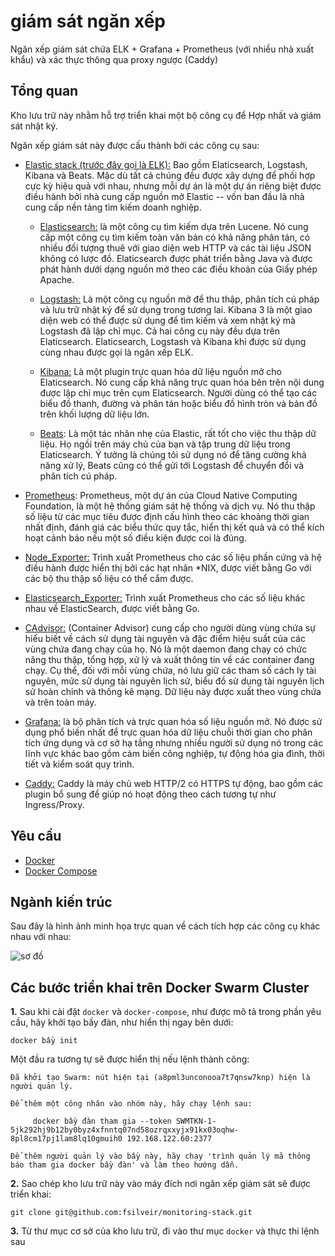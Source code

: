 # giám sát ngăn xếp

Ngăn xếp giám sát chứa ELK + Grafana + Prometheus (với nhiều nhà xuất khẩu) và xác thực thông qua proxy ngược (Caddy)

## Tổng quan

Kho lưu trữ này nhằm hỗ trợ triển khai một bộ công cụ để Hợp nhất và giám sát nhật ký.

Ngăn xếp giám sát này được cấu thành bởi các công cụ sau:

- [Elastic stack (trước đây gọi là ELK):](https://www.elastic.co/webinars/introduction-elk-stack) Bao gồm Elaticsearch, Logstash, Kibana và Beats. Mặc dù tất cả chúng đều được xây dựng để phối hợp cực kỳ hiệu quả với nhau, nhưng mỗi dự án là một dự án riêng biệt được điều hành bởi nhà cung cấp nguồn mở Elastic -- vốn ban đầu là nhà cung cấp nền tảng tìm kiếm doanh nghiệp.

    - [Elasticsearch:](https://www.elastic.co/products/elasticsearch) là một công cụ tìm kiếm dựa trên Lucene. Nó cung cấp một công cụ tìm kiếm toàn văn bản có khả năng phân tán, có nhiều đối tượng thuê với giao diện web HTTP và các tài liệu JSON không có lược đồ. Elaticsearch được phát triển bằng Java và được phát hành dưới dạng nguồn mở theo các điều khoản của Giấy phép Apache.

    - [Logstash:](https://www.elastic.co/products/logstash) Là một công cụ nguồn mở để thu thập, phân tích cú pháp và lưu trữ nhật ký để sử dụng trong tương lai. Kibana 3 là một giao diện web có thể được sử dụng để tìm kiếm và xem nhật ký mà Logstash đã lập chỉ mục. Cả hai công cụ này đều dựa trên Elaticsearch. Elaticsearch, Logstash và Kibana khi được sử dụng cùng nhau được gọi là ngăn xếp ELK.

    - [Kibana:](https://www.elastic.co/products/kibana) Là một plugin trực quan hóa dữ liệu nguồn mở cho Elaticsearch. Nó cung cấp khả năng trực quan hóa bên trên nội dung được lập chỉ mục trên cụm Elaticsearch. Người dùng có thể tạo các biểu đồ thanh, đường và phân tán hoặc biểu đồ hình tròn và bản đồ trên khối lượng dữ liệu lớn.

    - [Beats](https://www.elastic.co/products/beats): Là một tác nhân nhẹ của Elastic, rất tốt cho việc thu thập dữ liệu. Họ ngồi trên máy chủ của bạn và tập trung dữ liệu trong Elaticsearch. Ý tưởng là chúng tôi sử dụng nó để tăng cường khả năng xử lý, Beats cũng có thể gửi tới Logstash để chuyển đổi và phân tích cú pháp.

- [Prometheus](https://github.com/prometheus): Prometheus, một dự án của Cloud Native Computing Foundation, là một hệ thống giám sát hệ thống và dịch vụ. Nó thu thập số liệu từ các mục tiêu được định cấu hình theo các khoảng thời gian nhất định, đánh giá các biểu thức quy tắc, hiển thị kết quả và có thể kích hoạt cảnh báo nếu một số điều kiện được coi là đúng.

- [Node_Exporter:](https://github.com/prometheus/node_exporter) Trình xuất Prometheus cho các số liệu phần cứng và hệ điều hành được hiển thị bởi các hạt nhân \*NIX, được viết bằng Go với các bộ thu thập số liệu có thể cắm được.

- [Elasticsearch_Exporter:](https://github.com/justwatchcom/elasticsearch_exporter) Trình xuất Prometheus cho các số liệu khác nhau về ElasticSearch, được viết bằng Go.

- [CAdvisor:](https://github.com/google/cadvisor) (Container Advisor) cung cấp cho người dùng vùng chứa sự hiểu biết về cách sử dụng tài nguyên và đặc điểm hiệu suất của các vùng chứa đang chạy của họ. Nó là một daemon đang chạy có chức năng thu thập, tổng hợp, xử lý và xuất thông tin về các container đang chạy. Cụ thể, đối với mỗi vùng chứa, nó lưu giữ các tham số cách ly tài nguyên, mức sử dụng tài nguyên lịch sử, biểu đồ sử dụng tài nguyên lịch sử hoàn chỉnh và thống kê mạng. Dữ liệu này được xuất theo vùng chứa và trên toàn máy.

- [Grafana:](https://github.com/grafana/grafana) là bộ phân tích và trực quan hóa số liệu nguồn mở. Nó được sử dụng phổ biến nhất để trực quan hóa dữ liệu chuỗi thời gian cho phân tích ứng dụng và cơ sở hạ tầng nhưng nhiều người sử dụng nó trong các lĩnh vực khác bao gồm cảm biến công nghiệp, tự động hóa gia đình, thời tiết và kiểm soát quy trình.

- [Caddy:](https://github.com/stefanprodan/caddy-builder) Caddy là máy chủ web HTTP/2 có HTTPS tự động, bao gồm các plugin bổ sung để giúp nó hoạt động theo cách tương tự như Ingress/Proxy.

## Yêu cầu

- [Docker](https://docs.docker.com/engine/installation/)
- [Docker Compose](https://docs.docker.com/compose/install/)

## Ngành kiến ​​​​trúc

Sau đây là hình ảnh minh họa trực quan về cách tích hợp các công cụ khác nhau với nhau:

![sơ đồ](docs/architecture_diagram.png)

## Các bước triển khai trên Docker Swarm Cluster

**1.** Sau khi cài đặt `docker` và `docker-compose`, như được mô tả trong phần yêu cầu, hãy khởi tạo bầy đàn, như hiển thị ngay bên dưới:

``` vỏ
docker bầy init
```

Một đầu ra tương tự sẽ được hiển thị nếu lệnh thành công:

``` vỏ
Đã khởi tạo Swarm: nút hiện tại (a8pml3unconooa7t7qnsw7knp) hiện là người quản lý.

Để thêm một công nhân vào nhóm này, hãy chạy lệnh sau:

     docker bầy đàn tham gia --token SWMTKN-1-5jk292hj9b12by0byz4xfnntq07nd58ozrqxxyjx91kx03oqhw-8pl8cm17pj1lam8lq10gmuih0 192.168.122.60:2377

Để thêm người quản lý vào bầy này, hãy chạy 'trình quản lý mã thông báo tham gia docker bầy đàn' và làm theo hướng dẫn.
```

**2.** Sao chép kho lưu trữ này vào máy đích nơi ngăn xếp giám sát sẽ được triển khai:

``` vỏ
git clone git@github.com:fsilveir/monitoring-stack.git
```

**3.** Từ thư mục cơ sở của kho lưu trữ, đi vào thư mục `docker` và thực thi lệnh sau